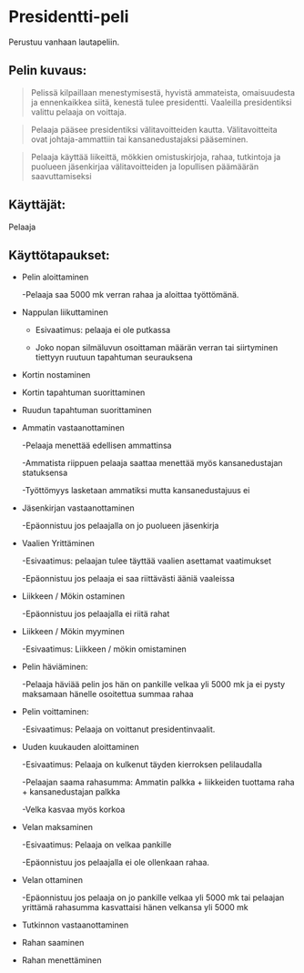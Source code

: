 ﻿# Presidentti-peli

Perustuu vanhaan lautapeliin.

## Pelin kuvaus:

> Pelissä kilpaillaan menestymisestä, hyvistä ammateista, omaisuudesta
ja ennenkaikkea siitä, kenestä tulee presidentti. Vaaleilla presidentiksi
valittu pelaaja on voittaja.

> Pelaaja pääsee presidentiksi välitavoitteiden kautta. Välitavoitteita
ovat johtaja-ammattiin tai kansanedustajaksi pääseminen.

> Pelaaja käyttää liikeittä, mökkien omistuskirjoja, rahaa, tutkintoja ja 
puolueen jäsenkirjaa välitavoitteiden ja lopullisen päämäärän saavuttamiseksi

## Käyttäjät: 

 Pelaaja
 
## Käyttötapaukset:

* Pelin aloittaminen
	
	-Pelaaja saa 5000 mk verran rahaa ja aloittaa työttömänä.
* Nappulan liikuttaminen
	
	- Esivaatimus: pelaaja ei ole putkassa
	
	- Joko nopan silmäluvun osoittaman määrän verran tai siirtyminen tiettyyn ruutuun tapahtuman seurauksena
* Kortin nostaminen
* Kortin tapahtuman suorittaminen
* Ruudun tapahtuman suorittaminen
* Ammatin vastaanottaminen
	
	-Pelaaja menettää edellisen ammattinsa
	
	-Ammatista riippuen pelaaja saattaa menettää myös kansanedustajan statuksensa
	
	-Työttömyys lasketaan ammatiksi mutta kansanedustajuus ei
* Jäsenkirjan vastaanottaminen
	
	-Epäonnistuu jos pelaajalla on jo puolueen jäsenkirja
* Vaalien Yrittäminen
	
	-Esivaatimus: pelaajan tulee täyttää vaalien asettamat vaatimukset
	
	-Epäonnistuu jos pelaaja ei saa riittävästi ääniä vaaleissa
* Liikkeen / Mökin ostaminen
	
	-Epäonnistuu jos pelaajalla ei riitä rahat
* Liikkeen / Mökin myyminen
	
	-Esivaatimus: Liikkeen / mökin omistaminen
* Pelin häviäminen:
	
	-Pelaaja häviää pelin jos hän on pankille velkaa yli 5000 mk ja ei pysty maksamaan hänelle osoitettua summaa rahaa
* Pelin voittaminen:
	
	-Esivaatimus: Pelaaja on voittanut presidentinvaalit.
* Uuden kuukauden aloittaminen
	
	-Esivaatimus: Pelaaja on kulkenut täyden kierroksen pelilaudalla
	
	-Pelaajan saama rahasumma: Ammatin palkka + liikkeiden tuottama raha + kansanedustajan palkka
	
	-Velka kasvaa myös korkoa
* Velan maksaminen
	
	-Esivaatimus: Pelaaja on velkaa pankille
	
	-Epäonnistuu jos pelaajalla ei ole ollenkaan rahaa.
* Velan ottaminen
	
	-Epäonnistuu jos pelaaja on jo pankille velkaa yli 5000 mk tai pelaajan yrittämä rahasumma kasvattaisi hänen velkansa yli 5000 mk
* Tutkinnon vastaanottaminen
* Rahan saaminen
* Rahan menettäminen



